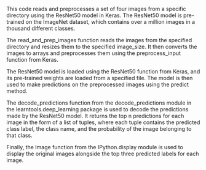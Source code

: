 This code reads and preprocesses a set of four images from a specific directory using the ResNet50 model in Keras. The ResNet50 model is pre-trained on the ImageNet dataset, which contains over a million images in a thousand different classes.

The read_and_prep_images function reads the images from the specified directory and resizes them to the specified image_size. It then converts the images to arrays and preprocesses them using the preprocess_input function from Keras.

The ResNet50 model is loaded using the ResNet50 function from Keras, and its pre-trained weights are loaded from a specified file. The model is then used to make predictions on the preprocessed images using the predict method.

The decode_predictions function from the decode_predictions module in the learntools.deep_learning package is used to decode the predictions made by the ResNet50 model. It returns the top n predictions for each image in the form of a list of tuples, where each tuple contains the predicted class label, the class name, and the probability of the image belonging to that class.

Finally, the Image function from the IPython.display module is used to display the original images alongside the top three predicted labels for each image.
